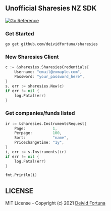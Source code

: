 ## Unofficial Sharesies NZ SDK

[![Go Reference](https://pkg.go.dev/badge/github.com/deividfortuna/sharesies.svg)](https://pkg.go.dev/github.com/deividfortuna/sharesies)


### Get Started
`go get github.com/deividfortuna/sharesies`

### New Sharesies Client
```go
c := &sharesies.SharesiesCredentials{
	Username: "email@exmaple.com",
	Password: "your_password_here",
}
s, err := sharesies.New(c)
if err != nil {
	log.Fatal(err)
}
```

### Get companies/funds listed
```go
ir := &sharesies.InstrumentsRequest{
	Page:            1,
	Perpage:         100,
	Sort:            "name",
	Pricechangetime: "1y",
}
i, err := s.Instruments(ir)
if err != nil {
	log.Fatal(err)
}

fmt.Println(i)
```

## LICENSE
MIT License - Copyright (c) 2021 [Deivid Fortuna](https://github.com/deividfortuna/sharesies/blob/main/LICENSE)